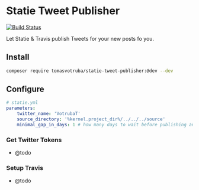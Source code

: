 # Statie Tweet Publisher

[![Build Status](https://img.shields.io/travis/TomasVotruba/StatieTweetPublisher/master.svg?style=flat-square)](https://travis-ci.org/TomasVotruba/StatieTweetPublisher)

Let Statie & Travis publish Tweets for your new posts fo you.

## Install

```bash
composer require tomasvotruba/statie-tweet-publisher:@dev --dev
```

## Configure

```yaml
# statie.yml
parameters:
    twitter_name: 'VotrubaT'
    source_directory: '%kernel.project_dir%/../../../source'
    minimal_gap_in_days: 1 # how many days to wait before publishing another Tweet
```

### Get Twitter Tokens

- @todo

### Setup Travis

- @todo
